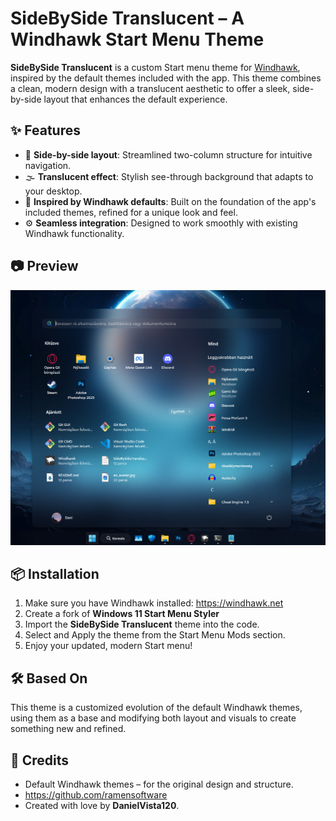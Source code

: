 # SideBySide Translucent – A Windhawk Start Menu Theme

**SideBySide Translucent** is a custom Start menu theme for [Windhawk](https://windhawk.net), inspired by the default themes included with the app. This theme combines a clean, modern design with a translucent aesthetic to offer a sleek, side-by-side layout that enhances the default experience.

## ✨ Features

- 📐 **Side-by-side layout**: Streamlined two-column structure for intuitive navigation.
- 🌫️ **Translucent effect**: Stylish see-through background that adapts to your desktop.
- 🎨 **Inspired by Windhawk defaults**: Built on the foundation of the app's included themes, refined for a unique look and feel.
- ⚙️ **Seamless integration**: Designed to work smoothly with existing Windhawk functionality.

## 📷 Preview

![Start Menu Preview](startmenu_preview.png)

## 📦 Installation

1. Make sure you have Windhawk installed: https://windhawk.net
2. Create a fork of **Windows 11 Start Menu Styler**
3. Import the **SideBySide Translucent** theme into the code.
4. Select and Apply the theme from the Start Menu Mods section.
5. Enjoy your updated, modern Start menu!

## 🛠️ Based On

This theme is a customized evolution of the default Windhawk themes, using them as a base and modifying both layout and visuals to create something new and refined.

## 🙌 Credits

- Default Windhawk themes – for the original design and structure.  
- https://github.com/ramensoftware  
- Created with love by **DanielVista120**.
